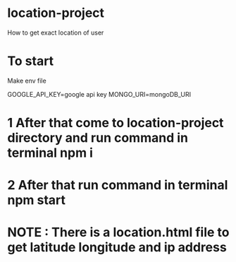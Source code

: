 # location-project
How to get exact location of user

# To start 
Make env file 

GOOGLE_API_KEY=google api key
MONGO_URI=mongoDB_URI

# 1 After that come to location-project directory and run command in terminal npm i
# 2 After that run command in terminal npm start

# NOTE : There is a location.html file to get latitude longitude and ip address
